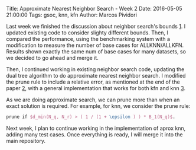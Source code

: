 Title: Approximate Nearest Neighbor Search - Week 2
Date: 2016-05-05 21:00:00
Tags: gsoc, knn, kfn
Author: Marcos Pividori

Last week we finished the discussion about neighbor search's bounds [1](http://github.com/mlpack/mlpack/issues/642).  I updated existing code to consider slighty different bounds. Then, I compared the performance, using the benchmarking system with a modification to measure the number of base cases for ALLKNN/ALLKFN. Results shown exactly the same num of base cases for many datasets, so we decided to go ahead and merge it.

Then, I continued working in existing neighbor search code, updating the dual tree algorithm to do approximate nearest neighbor search. I modified the prune rule to include a relative error, as mentioned at the end of the paper [2](http://www.ratml.org/pub/pdf/2015faster.pdf), with a general implementation that works for both kfn and knn [3](http://github.com/MarcosPividori/mlpack/tree/approx-knn).

As we are doing approximate search, we can prune more than when an exact solution is required. For example, for knn, we consider the prune rule:

```latex
prune if $d_min(N_q, N_r) > ( 1 / (1 + \epsilon ) ) * B_1(N_q)$.
```

Next week, I plan to continue working in the implementation of aprox knn, adding many test cases. Once everything is ready, I will merge it into the main repository.

